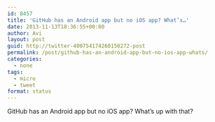 ```yaml
---
id: 8457
title: 'GitHub has an Android app but no iOS app? What’s…'
date: 2013-11-13T18:36:55+00:00
author: Avi
layout: post
guid: http://twitter-400754174260150272-post
permalink: /post/github-has-an-android-app-but-no-ios-app-whats/
categories:
  - none
tags:
  - micro
  - tweet
format: status
---
```

GitHub has an Android app but no iOS app? What’s up with that?